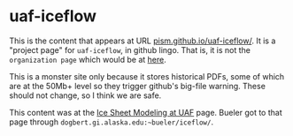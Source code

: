 uaf-iceflow
===========

This is the content that appears at URL [pism.github.io/uaf-iceflow/](http://pism.github.io/uaf-iceflow/).  It is a "project page" for `uaf-iceflow`, in github lingo.  That is, it is not the `organization page` which would be at [here](http://pism.github.io).

This is a monster site only because it stores historical PDFs, some of which are at the 50Mb+ level so they trigger github's big-file warning.  These should not change, so I think we are safe.

This content was at the [Ice Sheet Modeling at UAF](http://www2.gi.alaska.edu/snowice/glaciers/iceflow/) page.  Bueler got to that page through `dogbert.gi.alaska.edu:~bueler/iceflow/`.
